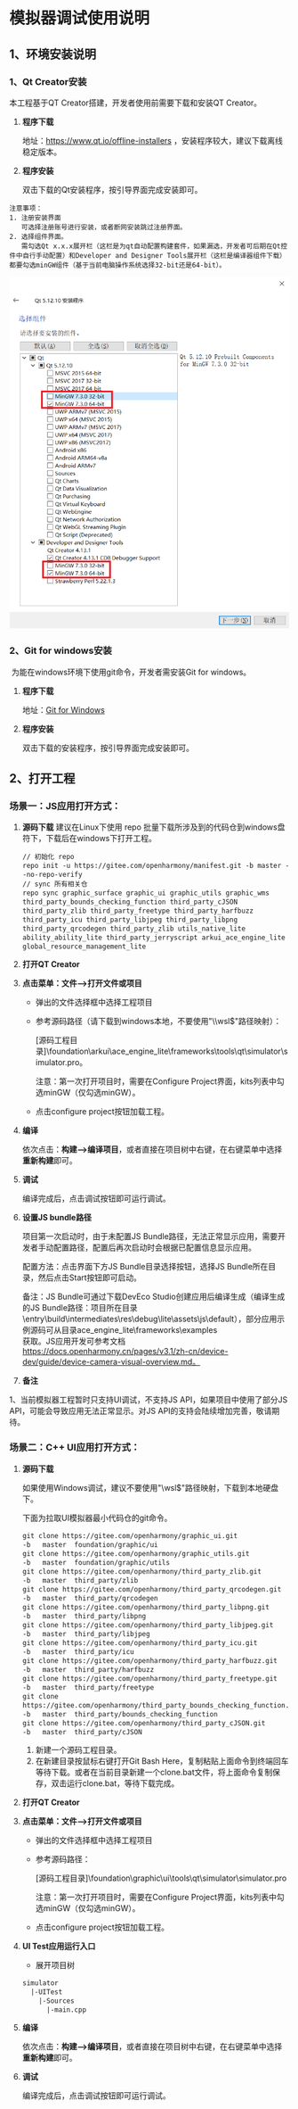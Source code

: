 # 模拟器调试使用说明

## 1、环境安装说明

### 1、Qt Creator安装
   本工程基于QT Creator搭建，开发者使用前需要下载和安装QT Creator。

1. **程序下载**

   地址：https://www.qt.io/offline-installers ，安装程序较大，建议下载离线稳定版本。

2. **程序安装**

   双击下载的Qt安装程序，按引导界面完成安装即可。

  ```
  注意事项：
  1. 注册安装界面
     可选择注册账号进行安装，或者断网安装跳过注册界面。
  2. 选择组件界面。
     需勾选Qt x.x.x展开栏（这栏是为qt自动配置构建套件，如果漏选，开发者可后期在Qt控件中自行手动配置）和Developer and Designer Tools展开栏（这栏是编译器组件下载）都要勾选minGW组件（基于当前电脑操作系统选择32-bit还是64-bit）。
  ```

![安装组件选择](../../../../figures/MinGW-select.png)

### 2、Git for windows安装

​		为能在windows环境下使用git命令，开发者需安装Git for windows。

1. **程序下载**

   地址：[Git for Windows](https://gitforwindows.org/)

2. **程序安装**

   双击下载的安装程序，按引导界面完成安装即可。

## 2、打开工程

### 场景一：JS应用打开方式：
1. **源码下载**
   建议在Linux下使用 repo 批量下载所涉及到的代码仓到windows盘符下，下载后在windows下打开工程。

   ```
   // 初始化 repo
   repo init -u https://gitee.com/openharmony/manifest.git -b master --no-repo-verify
   // sync 所有相关仓
   repo sync graphic_surface graphic_ui graphic_utils graphic_wms third_party_bounds_checking_function third_party_cJSON third_party_zlib third_party_freetype third_party_harfbuzz third_party_icu third_party_libjpeg third_party_libpng third_party_qrcodegen third_party_zlib utils_native_lite ability_ability_lite third_party_jerryscript arkui_ace_engine_lite global_resource_management_lite
   ```

2. **打开QT Creator**

3. **点击菜单：文件—>打开文件或项目**

   - 弹出的文件选择框中选择工程项目

   - 参考源码路径（请下载到windows本地，不要使用"\\\wsl$"路径映射）：

     [源码工程目录]\foundation\arkui\ace_engine_lite\frameworks\tools\qt\simulator\simulator.pro。

     注意：第一次打开项目时，需要在Configure Project界面，kits列表中勾选minGW（仅勾选minGW）。

   - 点击configure project按钮加载工程。

4. **编译**

    依次点击：**构建—>编译项目**，或者直接在项目树中右键，在右键菜单中选择**重新构建**即可。

5. **调试**

    编译完成后，点击调试按钮即可运行调试。

6. **设置JS bundle路径**

    项目第一次启动时，由于未配置JS Bundle路径，无法正常显示应用，需要开发者手动配置路径，配置后再次启动时会根据已配置信息显示应用。

    配置方法：点击界面下方JS Bundle目录选择按钮，选择JS Bundle所在目录，然后点击Start按钮即可启动。

    备注：JS Bundle可通过下载DevEco Studio创建应用后编译生成（编译生成的JS Bundle路径：项目所在目录\entry\build\intermediates\res\debug\lite\assets\js\default），部分应用示例源码可从目录ace_engine_lite\frameworks\examples      
    获取。JS应用开发可参考文档  https://docs.openharmony.cn/pages/v3.1/zh-cn/device-dev/guide/device-camera-visual-overview.md。

6. **备注**

  1、当前模拟器工程暂时只支持UI调试，不支持JS API，如果项目中使用了部分JS API，可能会导致应用无法正常显示。对JS API的支持会陆续增加完善，敬请期待。

### 场景二：C++ UI应用打开方式：

1. **源码下载**

   如果使用Windows调试，建议不要使用"\\wsl$"路径映射，下载到本地硬盘下。

   下面为拉取UI模拟器最小代码仓的git命令。

   ```
   git clone https://gitee.com/openharmony/graphic_ui.git                           -b   master  foundation/graphic/ui
   git clone https://gitee.com/openharmony/graphic_utils.git                        -b   master  foundation/graphic/utils
   git clone https://gitee.com/openharmony/third_party_zlib.git                     -b   master  third_party/zlib
   git clone https://gitee.com/openharmony/third_party_qrcodegen.git                -b   master  third_party/qrcodegen
   git clone https://gitee.com/openharmony/third_party_libpng.git                   -b   master  third_party/libpng
   git clone https://gitee.com/openharmony/third_party_libjpeg.git                  -b   master  third_party/libjpeg
   git clone https://gitee.com/openharmony/third_party_icu.git                      -b   master  third_party/icu
   git clone https://gitee.com/openharmony/third_party_harfbuzz.git                 -b   master  third_party/harfbuzz
   git clone https://gitee.com/openharmony/third_party_freetype.git                 -b   master  third_party/freetype
   git clone https://gitee.com/openharmony/third_party_bounds_checking_function.git -b   master  third_party/bounds_checking_function
   git clone https://gitee.com/openharmony/third_party_cJSON.git                    -b   master  third_party/cJSON
   ```

   1. 新建一个源码工程目录。
   2. 在新建目录按鼠标右键打开Git Bash Here，复制粘贴上面命令到终端回车等待下载。或者在当前目录新建一个clone.bat文件，将上面命令复制保存，双击运行clone.bat，等待下载完成。

2. **打开QT Creator**

3. **点击菜单：文件—>打开文件或项目**

   - 弹出的文件选择框中选择工程项目

   - 参考源码路径：

     [源码工程目录]\foundation\graphic\ui\tools\qt\simulator\simulator.pro
     
     注意：第一次打开项目时，需要在Configure Project界面，kits列表中勾选minGW（仅勾选minGW）。
     
   - 点击configure project按钮加载工程。

4. **UI Test应用运行入口**

   - 展开项目树

   ```
   simulator
     |-UITest
       |-Sources
         |-main.cpp
   ```

5. **编译**

    依次点击：**构建—>编译项目**，或者直接在项目树中右键，在右键菜单中选择**重新构建**即可。

6. **调试**

    编译完成后，点击调试按钮即可运行调试。
